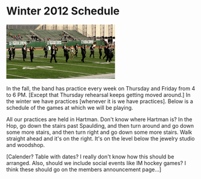 Winter 2012 Schedule
====================

<p class="floatright"><img src="images/schedulepic.jpg" width="288" height="144"></p>
In the fall, the band has practice every week on Thursday and
Friday from 4 to 6 PM. [Except that Thursday rehearsal keeps
getting moved around.] In the winter we have practices [whenever
it is we have practices]. Below is a schedule of the games at
which we will be playing.

All our practices are held in Hartman. Don't know where Hartman
is? In the Hop, go down the stairs past Spaulding, and then turn around and go
down some more stairs, and then turn right and go down some more
stairs. Walk straight ahead and it's on the right. It's on the
level below the jewelry studio and woodshop.

[Calender? Table with dates? I really don't know how this should
be arranged. Also, should we include social events like IM hockey
games? I think these should go on the members announcement page...]